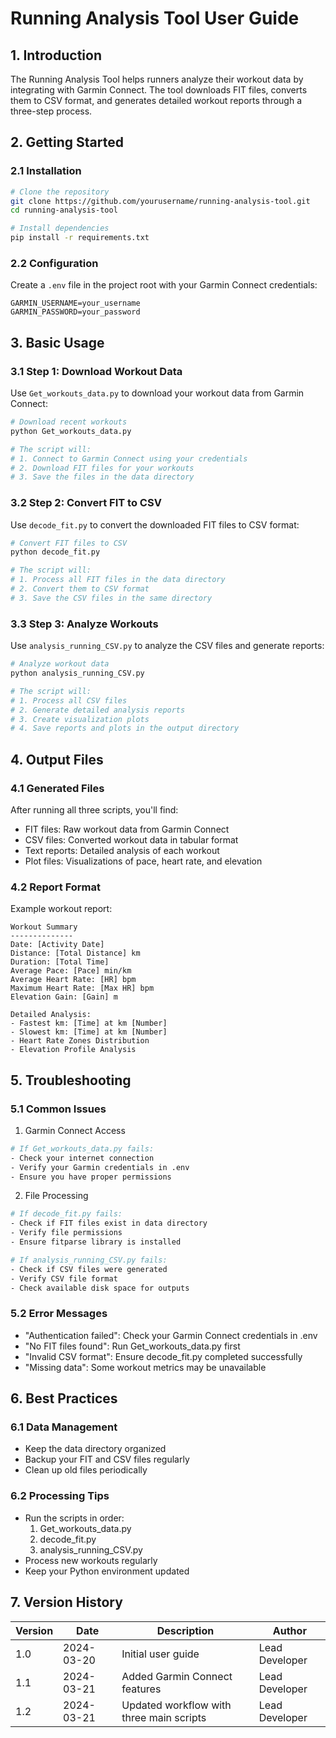 # Running Analysis Tool User Guide

## 1. Introduction
The Running Analysis Tool helps runners analyze their workout data by integrating with Garmin Connect. The tool downloads FIT files, converts them to CSV format, and generates detailed workout reports through a three-step process.

## 2. Getting Started

### 2.1 Installation
```bash
# Clone the repository
git clone https://github.com/yourusername/running-analysis-tool.git
cd running-analysis-tool

# Install dependencies
pip install -r requirements.txt
```

### 2.2 Configuration
Create a `.env` file in the project root with your Garmin Connect credentials:
```
GARMIN_USERNAME=your_username
GARMIN_PASSWORD=your_password
```

## 3. Basic Usage

### 3.1 Step 1: Download Workout Data
Use `Get_workouts_data.py` to download your workout data from Garmin Connect:

```bash
# Download recent workouts
python Get_workouts_data.py

# The script will:
# 1. Connect to Garmin Connect using your credentials
# 2. Download FIT files for your workouts
# 3. Save the files in the data directory
```

### 3.2 Step 2: Convert FIT to CSV
Use `decode_fit.py` to convert the downloaded FIT files to CSV format:

```bash
# Convert FIT files to CSV
python decode_fit.py

# The script will:
# 1. Process all FIT files in the data directory
# 2. Convert them to CSV format
# 3. Save the CSV files in the same directory
```

### 3.3 Step 3: Analyze Workouts
Use `analysis_running_CSV.py` to analyze the CSV files and generate reports:

```bash
# Analyze workout data
python analysis_running_CSV.py

# The script will:
# 1. Process all CSV files
# 2. Generate detailed analysis reports
# 3. Create visualization plots
# 4. Save reports and plots in the output directory
```

## 4. Output Files

### 4.1 Generated Files
After running all three scripts, you'll find:
- FIT files: Raw workout data from Garmin Connect
- CSV files: Converted workout data in tabular format
- Text reports: Detailed analysis of each workout
- Plot files: Visualizations of pace, heart rate, and elevation

### 4.2 Report Format
Example workout report:
```
Workout Summary
--------------
Date: [Activity Date]
Distance: [Total Distance] km
Duration: [Total Time]
Average Pace: [Pace] min/km
Average Heart Rate: [HR] bpm
Maximum Heart Rate: [Max HR] bpm
Elevation Gain: [Gain] m

Detailed Analysis:
- Fastest km: [Time] at km [Number]
- Slowest km: [Time] at km [Number]
- Heart Rate Zones Distribution
- Elevation Profile Analysis
```

## 5. Troubleshooting

### 5.1 Common Issues
1. Garmin Connect Access
```bash
# If Get_workouts_data.py fails:
- Check your internet connection
- Verify your Garmin credentials in .env
- Ensure you have proper permissions
```

2. File Processing
```bash
# If decode_fit.py fails:
- Check if FIT files exist in data directory
- Verify file permissions
- Ensure fitparse library is installed

# If analysis_running_CSV.py fails:
- Check if CSV files were generated
- Verify CSV file format
- Check available disk space for outputs
```

### 5.2 Error Messages
- "Authentication failed": Check your Garmin Connect credentials in .env
- "No FIT files found": Run Get_workouts_data.py first
- "Invalid CSV format": Ensure decode_fit.py completed successfully
- "Missing data": Some workout metrics may be unavailable

## 6. Best Practices

### 6.1 Data Management
- Keep the data directory organized
- Backup your FIT and CSV files regularly
- Clean up old files periodically

### 6.2 Processing Tips
- Run the scripts in order:
  1. Get_workouts_data.py
  2. decode_fit.py
  3. analysis_running_CSV.py
- Process new workouts regularly
- Keep your Python environment updated

## 7. Version History
| Version | Date | Description | Author |
|---------|------|-------------|---------|
| 1.0 | 2024-03-20 | Initial user guide | Lead Developer |
| 1.1 | 2024-03-21 | Added Garmin Connect features | Lead Developer |
| 1.2 | 2024-03-21 | Updated workflow with three main scripts | Lead Developer | 